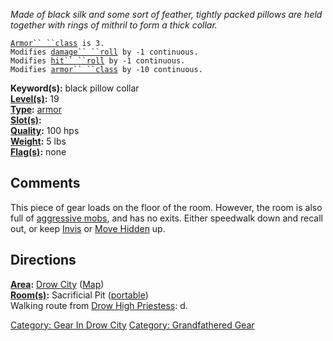 *Made of black silk and some sort of feather, tightly packed pillows are
held together with rings of mithril to form a thick collar.*

[`Armor`` ``class`](Armor_Values.md "wikilink")` is 3.`  
`Modifies `[`damage`` ``roll`](Damage_Roll.md "wikilink")` by -1 continuous.`  
`Modifies `[`hit`` ``roll`](Hit_Roll.md "wikilink")` by -1 continuous.`  
`Modifies `[`armor`` ``class`](Armor_Class.md "wikilink")` by -10 continuous.`

**Keyword(s):** black pillow collar  
**[Level(s)](Object_Level.md "wikilink"):** 19  
**[Type](:Category:_Object_Types.md "wikilink"):**
[armor](:Category:_Armor.md "wikilink")  
**[Slot(s)](Object_Slots.md "wikilink"):** <worn around neck>  
**[Quality](Object_Quality.md "wikilink"):** 100 hps  
**[Weight](Object_Weight.md "wikilink"):** 5 lbs  
**[Flag(s)](:Category:_Object_Flags.md "wikilink"):** none  

## Comments

This piece of gear loads on the floor of the room. However, the room is
also full of [aggressive mobs](Aggressive_Mobs.md "wikilink"), and has
no exits. Either speedwalk down and recall out, or keep
[Invis](Invis "wikilink") or [Move Hidden](Move_Hidden "wikilink") up.

## Directions

**[Area](:Category:_Areas.md "wikilink"):** [Drow
City](:Category:_Drow_City.md "wikilink")
([Map](Drow_City_Map.md "wikilink"))  
**[Room(s)](:Category:_Rooms.md "wikilink"):** Sacrificial Pit
([portable](Teleport.md "wikilink"))  
Walking route from [Drow High
Priestess](Drow_High_Priestess "wikilink"): d.

[Category: Gear In Drow City](Category:_Gear_In_Drow_City "wikilink")
[Category: Grandfathered Gear](Category:_Grandfathered_Gear "wikilink")
